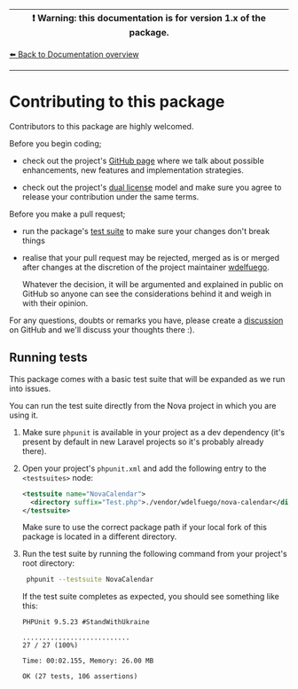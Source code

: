 | :exclamation:  Warning: this documentation is for version 1.x of the package.   |
|---------------------------------------------------------------------------------|

[⬅️ Back to Documentation overview](/nova-calendar/v1)

---

# Contributing to this package

Contributors to this package are highly welcomed. 

Before you begin coding;

- check out the project's [GitHub page](https://github.com/wdelfuego/nova-calendar) where we talk about possible enhancements, new features and implementation strategies.

- check out the project's [dual license](/nova-calendar/v1/index.html#license) model and make sure you agree to release your contribution under the same terms.

Before you make a pull request;

- run the package's [test suite](#running-tests) to make sure your changes don't break things

- realise that your pull request may be rejected, merged as is or merged after changes at the discretion of the project maintainer [wdelfuego](https://github.com/wdelfuego).

    Whatever the decision, it will be argumented and explained in public on GitHub so anyone can see the considerations behind it and weigh in with their opinion.

For any questions, doubts or remarks you have, please create a [discussion](https://github.com/wdelfuego/nova-calendar/discussions) on GitHub and we'll discuss your thoughts there :).

## Running tests
This package comes with a basic test suite that will be expanded as we run into issues. 

You can run the test suite directly from the Nova project in which you are using it.

1. Make sure `phpunit` is available in your project as a dev dependency (it's present by default in new Laravel projects so it's probably already there).

1. Open your project's `phpunit.xml` and add the following entry to the `<testsuites>` node:
    ```xml
    <testsuite name="NovaCalendar">
      <directory suffix="Test.php">./vendor/wdelfuego/nova-calendar</directory>
    </testsuite>
    ```
    Make sure to use the correct package path if your local fork of this package is located in a different directory.

1. Run the test suite by running the following command from your project's root directory:
   ```sh
    phpunit --testsuite NovaCalendar
   ```

    If the test suite completes as expected, you should see something like this:

    ```console
    PHPUnit 9.5.23 #StandWithUkraine    

    ...........................                                       27 / 27 (100%)

    Time: 00:02.155, Memory: 26.00 MB

    OK (27 tests, 106 assertions)
    ```